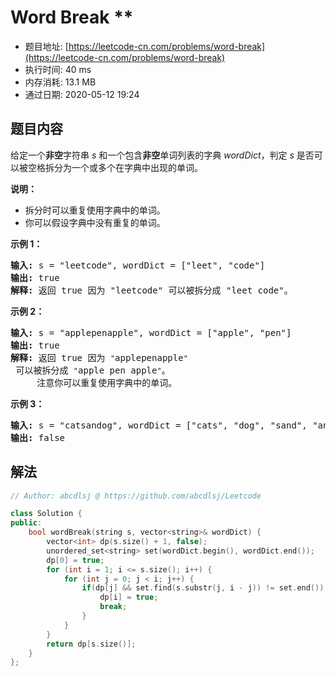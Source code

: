 # Word Break **
- 题目地址: [https://leetcode-cn.com/problems/word-break](https://leetcode-cn.com/problems/word-break)
- 执行时间: 40 ms
- 内存消耗: 13.1 MB
- 通过日期: 2020-05-12 19:24

## 题目内容
<p>给定一个<strong>非空</strong>字符串 <em>s</em> 和一个包含<strong>非空</strong>单词列表的字典 <em>wordDict</em>，判定 <em>s</em> 是否可以被空格拆分为一个或多个在字典中出现的单词。</p>

<p><strong>说明：</strong></p>

<ul>
	<li>拆分时可以重复使用字典中的单词。</li>
	<li>你可以假设字典中没有重复的单词。</li>
</ul>

<p><strong>示例 1：</strong></p>

<pre><strong>输入:</strong> s = "leetcode", wordDict = ["leet", "code"]
<strong>输出:</strong> true
<strong>解释:</strong> 返回 true 因为 "leetcode" 可以被拆分成 "leet code"。
</pre>

<p><strong>示例 2：</strong></p>

<pre><strong>输入:</strong> s = "applepenapple", wordDict = ["apple", "pen"]
<strong>输出:</strong> true
<strong>解释:</strong> 返回 true 因为 <code>"</code>applepenapple<code>"</code> 可以被拆分成 <code>"</code>apple pen apple<code>"</code>。
     注意你可以重复使用字典中的单词。
</pre>

<p><strong>示例 3：</strong></p>

<pre><strong>输入:</strong> s = "catsandog", wordDict = ["cats", "dog", "sand", "and", "cat"]
<strong>输出:</strong> false
</pre>


## 解法
```cpp
// Author: abcdlsj @ https://github.com/abcdlsj/Leetcode

class Solution {
public:
    bool wordBreak(string s, vector<string>& wordDict) {
        vector<int> dp(s.size() + 1, false);
        unordered_set<string> set(wordDict.begin(), wordDict.end());
        dp[0] = true;
        for (int i = 1; i <= s.size(); i++) {
            for (int j = 0; j < i; j++) {
                if(dp[j] && set.find(s.substr(j, i - j)) != set.end()) {
                    dp[i] = true;
                    break;
                }
            }
        }
        return dp[s.size()];
    }
};

```